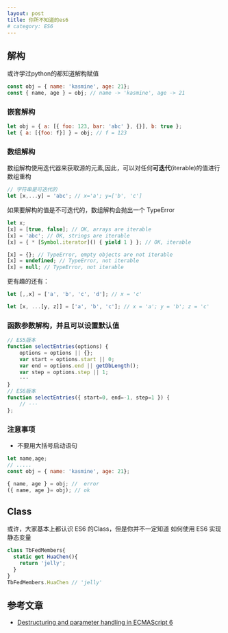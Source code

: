 ```yaml
---
layout: post
title: 你所不知道的es6
# category: ES6
---
```


## 解构

或许学过python的都知道解构赋值

```javascript
const obj = { name: 'kasmine', age: 21};
const { name, age } = obj; // name -> 'kasmine', age -> 21
```

### 嵌套解构

```javascript
let obj = { a: [{ foo: 123, bar: 'abc' }, {}], b: true };
let { a: [{foo: f}] } = obj; // f = 123
```

### 数组解构

数组解构使用迭代器来获取源的元素,因此，可以对任何**可迭代**(iterable)的值进行数组重构

```javascript
// 字符串是可迭代的 
let [x,...y] = 'abc'; // x='a'; y=['b', 'c']
```

如果要解构的值是不可迭代的，数组解构会抛出一个 TypeError

```javascript
let x;
[x] = [true, false]; // OK, arrays are iterable
[x] = 'abc'; // OK, strings are iterable
[x] = { * [Symbol.iterator]() { yield 1 } }; // OK, iterable

[x] = {}; // TypeError, empty objects are not iterable
[x] = undefined; // TypeError, not iterable
[x] = null; // TypeError, not iterable
```

更有趣的还有：

```javascript
let [,,x] = ['a', 'b', 'c', 'd']; // x = 'c'

let [x, ...[y, z]] = ['a', 'b', 'c']; // x = 'a'; y = 'b'; z = 'c'
```

### 函数参数解构，并且可以设置默认值

```javascript
// ES5版本
function selectEntries(options) {
    options = options || {};
    var start = options.start || 0;
    var end = options.end || getDbLength();
    var step = options.step || 1;
    ···
}
// ES6版本
function selectEntries({ start=0, end=-1, step=1 }) {
    // ···
};
```



### 注意事项

- 不要用大括号启动语句   

```javascript
let name,age;
// .....
const obj = { name: 'kasmine', age: 21};

{ name, age } = obj; //  error
({ name, age }= obj); // ok
```


## Class

或许，大家基本上都认识 ES6 的Class，但是你并不一定知道 如何使用 ES6 实现静态变量

```javascript
class TbFedMembers{
  static get HuaChen(){
    return 'jelly';
  }
}
TbFedMembers.HuaChen // 'jelly'
```

## 参考文章

- [Destructuring and parameter handling in ECMAScript 6](http://2ality.com/2015/01/es6-destructuring.html)